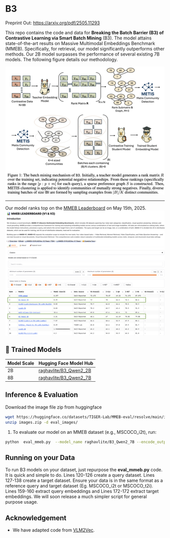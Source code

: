 # B3

Preprint Out: https://arxiv.org/pdf/2505.11293

This repo contains the code and data for **Breaking the Batch Barrier (B3) of Contrastive Learning via Smart Batch Mining** (B3). The model attains state-of-the-art results on Massive Multimodal Embeddings Benchmark (MMEB). Specifically, for retrieval, our model significantly outperforms other methods. Our 2B model surpasses the performance of several existing 7B models. The following figure details our methodology.
<div align="center">
<img src="./methodology.png" alt="Model Architecture" width="800">
</div>

---

  
Our model ranks top on the [MMEB Leaderboard](https://huggingface.co/spaces/TIGER-Lab/MMEB-Leaderboard) on May 15th, 2025.
![Ranking](./ranking.png)





## 🧠 Trained Models

| Model Scale | Hugging Face Model Hub |
|-------------|-------------------------|
| 2B          | [raghavlite/B3_Qwen2_2B](https://huggingface.co/raghavlite/B3_Qwen2_2B) |
| 8B          | [raghavlite/B3_Qwen2_7B](https://huggingface.co/raghavlite/B3_Qwen2_7B) |


## Inference & Evaluation

Download the image file zip from huggingface
```bash
wget https://huggingface.co/datasets/TIGER-Lab/MMEB-eval/resolve/main/images.zip
unzip images.zip -d eval_images/
```

1. To evaluate our model on an MMEB dataset (e.g., MSCOCO_i2t), run:
```bash 
python  eval_mmeb.py  --model_name raghavlite/B3_Qwen2_7B --encode_output_path  ./MMEB-evaloutputs/B2_Qwen2_7B/  --pooling  eos  --normalize  True  --lora  --lora_r  8  --bf16  --dataset_name  TIGER-Lab/MMEB-eval  --subset_name  MSCOCO_i2t  --dataset_split  test  --per_device_eval_batch_size  4  --image_dir  eval_images/  --tgt_prefix_mod
```

## Running on your Data

To run B3 models on your dataset, just repurpose the **eval_mmeb.py** code. It is quick and simple to do. Lines 120-126 create a query dataset. Lines 127-138 create a target dataset. Ensure your data is in the same format as a reference query and target dataset (Eg. MSCOCO_i2t or MSCOCO_t2i). Lines 159-160 extract query embeddings and Lines 172-172 extract target embeddings. We will soon release a much simpler script for general purpose usage.

## Acknowledgement
- We have adapted code from [VLM2Vec]([https://github.com/TIGER-AI-Lab/VLM2Vec]).
